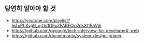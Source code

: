 ## 당연히 알아야 할 것
* https://youtube.com/playlist?list=PLXvgR_grOs1DEoZFABFCjo7dsXt1BhVih
* https://github.com/gyoogle/tech-interview-for-developer#-web
* https://github.com/donnemartin/system-design-primer
